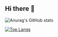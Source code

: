 ## Hi there 👋

![Anurag's GitHub stats](https://github-readme-stats.vercel.app/api?username=DM5CB&show_icons=true&theme=transparent&show_owner=true)

[![Top Langs](https://github-readme-stats.vercel.app/api/top-langs/?username=DM5CB)](https://github.com/anuraghazra/github-readme-stats)
<!--
**DM5CB/DM5CB** is a ✨ _special_ ✨ repository because its `README.md` (this file) appears on your GitHub profile.

Here are some ideas to get you started:

- 🔭 I’m currently working on ...
- 🌱 I’m currently learning ...
- 👯 I’m looking to collaborate on ...
- 🤔 I’m looking for help with ...
- 💬 Ask me about ...
- 📫 How to reach me: ...
- 😄 Pronouns: ...
- ⚡ Fun fact: ...
-->

